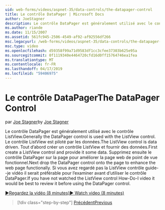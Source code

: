 ```yaml
---
uid: web-forms/videos/aspnet-35/data-controls/the-datapager-control
title: Le contrôle DataPager | Microsoft Docs
author: JoeStagner
description: Le contrôle DataPager est généralement utilisé avec le contrôle ListView. Le contrôle ListView est piloté par les données. Tout d’abord créer un contrôle ListView et indiquez-le certains d...
ms.author: riande
ms.date: 11/15/2007
ms.assetid: 561fc945-2506-4549-af92-af92556df266
msc.legacyurl: /web-forms/videos/aspnet-35/data-controls/the-datapager-control
msc.type: video
ms.openlocfilehash: d59358f99a71d9583df1cc3cfee37303b625e95a
ms.sourcegitcommit: 0f1119340e4464720cfd16d0ff15764746ea1fea
ms.translationtype: MT
ms.contentlocale: fr-FR
ms.lasthandoff: 04/17/2019
ms.locfileid: "59406975"
---
```

# <a name="the-datapager-control"></a><span data-ttu-id="8e1a7-105">Le contrôle DataPager</span><span class="sxs-lookup"><span data-stu-id="8e1a7-105">The DataPager Control</span></span>

<span data-ttu-id="8e1a7-106">par [Joe Stagner](https://github.com/JoeStagner)</span><span class="sxs-lookup"><span data-stu-id="8e1a7-106">by [Joe Stagner](https://github.com/JoeStagner)</span></span>

<span data-ttu-id="8e1a7-107">Le contrôle DataPager est généralement utilisé avec le contrôle ListView.</span><span class="sxs-lookup"><span data-stu-id="8e1a7-107">Generally the DataPager control is used with the ListView control.</span></span> <span data-ttu-id="8e1a7-108">Le contrôle ListView est piloté par les données.</span><span class="sxs-lookup"><span data-stu-id="8e1a7-108">The ListView control is data driven.</span></span> <span data-ttu-id="8e1a7-109">Tout d’abord créer un contrôle ListView et fournir des données.</span><span class="sxs-lookup"><span data-stu-id="8e1a7-109">First create a ListView control and provide it some data.</span></span> <span data-ttu-id="8e1a7-110">Supprimez ensuite le contrôle DataPager sur la page pour améliorer la page web de point de vue fonctionnel.</span><span class="sxs-lookup"><span data-stu-id="8e1a7-110">Next drop the DataPager control onto the page to enhance the web page functionally.</span></span> <span data-ttu-id="8e1a7-111">Si vous avez regardé pas la ListView contrôle guide--je vidéo il serait préférable pour l’examiner avant d’utiliser le contrôle DataPager.</span><span class="sxs-lookup"><span data-stu-id="8e1a7-111">If you have not watched the ListView control How-Do-I video it would be best to review it before using the DataPager control.</span></span>

[<span data-ttu-id="8e1a7-112">&#9654;Regardez la vidéo (8 minutes)</span><span class="sxs-lookup"><span data-stu-id="8e1a7-112">&#9654; Watch video (8 minutes)</span></span>](https://channel9.msdn.com/Blogs/ASP-NET-Site-Videos/the-datapager-control)

> [!div class="step-by-step"]
> [<span data-ttu-id="8e1a7-113">Précédent</span><span class="sxs-lookup"><span data-stu-id="8e1a7-113">Previous</span></span>](the-listview-control.md)

